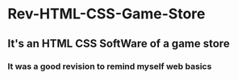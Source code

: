 # Rev-HTML-CSS-Game-Store
## It's an HTML CSS SoftWare of a game store
### It was a good revision to remind myself web basics
